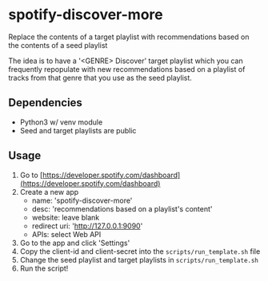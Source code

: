 # spotify-discover-more

Replace the contents of a target playlist with recommendations based on the
contents of a seed playlist

The idea is to have a '\<GENRE\> Discover' target playlist which you can frequently repopulate with new 
recommendations based on a playlist of tracks from that genre that you use as the seed playlist.

## Dependencies

- Python3 w/ venv module
- Seed and target playlists are public

## Usage

1. Go to [https://developer.spotify.com/dashboard](https://developer.spotify.com/dashboard)
2. Create a new app
    - name: 'spotify-discover-more'
    - desc: 'recommendations based on a playlist's content'
    - website: leave blank
    - redirect uri: 'http://127.0.0.1:9090'
    - APIs: select Web API
3. Go to the app and click 'Settings'
4. Copy the client-id and client-secret into the `scripts/run_template.sh` file
5. Change the seed playlist and target playlists in `scripts/run_template.sh`
6. Run the script!
